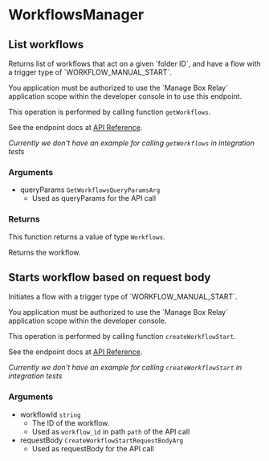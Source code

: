 # WorkflowsManager

## List workflows

Returns list of workflows that act on a given &#x60;folder ID&#x60;, and
have a flow with a trigger type of &#x60;WORKFLOW_MANUAL_START&#x60;.

You application must be authorized to use the &#x60;Manage Box Relay&#x60; application
scope within the developer console in to use this endpoint.

This operation is performed by calling function `getWorkflows`.

See the endpoint docs at
[API Reference](https://developer.box.com/reference/get-workflows/).

*Currently we don't have an example for calling `getWorkflows` in integration tests*

### Arguments

- queryParams `GetWorkflowsQueryParamsArg`
  - Used as queryParams for the API call


### Returns

This function returns a value of type `Workflows`.

Returns the workflow.


## Starts workflow based on request body

Initiates a flow with a trigger type of &#x60;WORKFLOW_MANUAL_START&#x60;.

You application must be authorized to use the &#x60;Manage Box Relay&#x60; application
scope within the developer console.

This operation is performed by calling function `createWorkflowStart`.

See the endpoint docs at
[API Reference](https://developer.box.com/reference/post-workflows-id-start/).

*Currently we don't have an example for calling `createWorkflowStart` in integration tests*

### Arguments

- workflowId `string`
  - The ID of the workflow.
  - Used as `workflow_id` in path `path` of the API call
- requestBody `CreateWorkflowStartRequestBodyArg`
  - Used as requestBody for the API call


